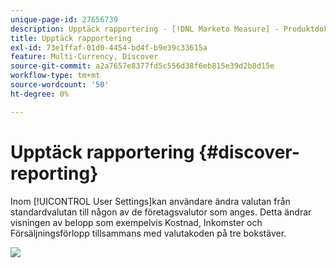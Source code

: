 ```yaml
---
unique-page-id: 27656739
description: Upptäck rapportering - [!DNL Marketo Measure] - Produktdokumentation
title: Upptäck rapportering
exl-id: 73e1ffaf-01d0-4454-bd4f-b9e39c33615a
feature: Multi-Currency, Discover
source-git-commit: a2a7657e8377fd5c556d38f6eb815e39d2b8d15e
workflow-type: tm+mt
source-wordcount: '50'
ht-degree: 0%

---
```


# Upptäck rapportering {#discover-reporting}

Inom [!UICONTROL User Settings]kan användare ändra valutan från standardvalutan till någon av de företagsvalutor som anges. Detta ändrar visningen av belopp som exempelvis Kostnad, Inkomster och Försäljningsförlopp tillsammans med valutakoden på tre bokstäver.

![](assets/one.png)
